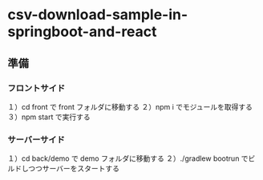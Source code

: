 # csv-download-sample-in-springboot-and-react

## 準備

### フロントサイド

１）cd front で front フォルダに移動する
２）npm i でモジュールを取得する
３）npm start で実行する

### サーバーサイド

１）cd back/demo で demo フォルダに移動する
２）./gradlew bootrun でビルドしつつサーバーをスタートする
